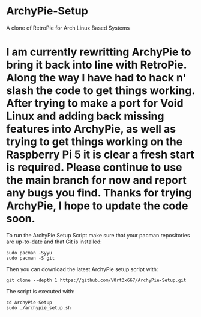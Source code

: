 # ArchyPie-Setup
A clone of RetroPie for Arch Linux Based Systems

# I am currently rewritting ArchyPie to bring it back into line with RetroPie. Along the way I have had to hack n' slash the code to get things working. After trying to make a port for Void Linux and adding back missing features into ArchyPie, as well as trying to get things working on the Raspberry Pi 5 it is clear a fresh start is required. Please continue to use the main branch for now and report any bugs you find. Thanks for trying ArchyPie, I hope to update the code soon. 

To run the ArchyPie Setup Script make sure that your pacman repositories are up-to-date and that Git is installed:

```shell
sudo pacman -Syyu
sudo pacman -S git
```

Then you can download the latest ArchyPie setup script with:

```shell
git clone --depth 1 https://github.com/V0rt3x667/ArchyPie-Setup.git
```

The script is executed with:

```shell
cd ArchyPie-Setup
sudo ./archypie_setup.sh
